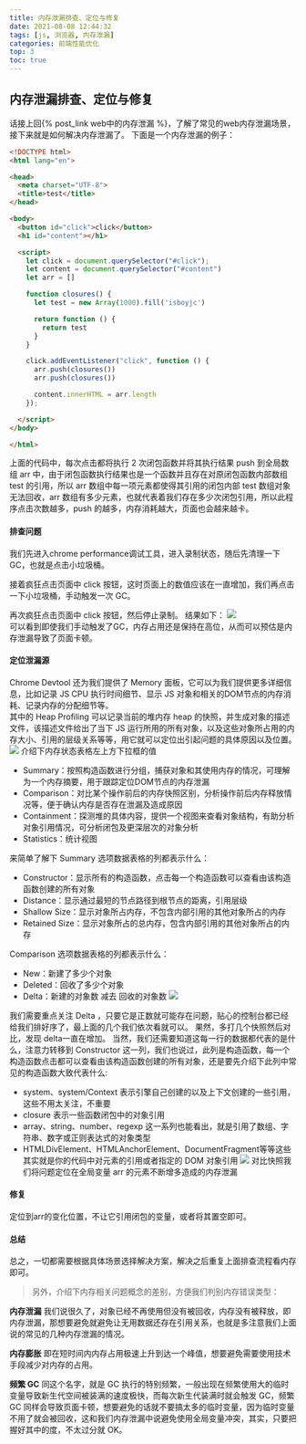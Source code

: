 ```yaml
---
title: 内存泄漏排查、定位与修复
date: 2021-08-08 12:44:32
tags: [js, 浏览器, 内存泄漏]
categories: 前端性能优化
top: 3
toc: true
---
```

## 内存泄漏排查、定位与修复
话接上回{% post_link web中的内存泄漏 %}，了解了常见的web内存泄漏场景，接下来就是如何解决内存泄漏了。
下面是一个内存泄漏的例子：
```html
<!DOCTYPE html>
<html lang="en">

<head>
  <meta charset="UTF-8">
  <title>test</title>
</head>

<body>
  <button id="click">click</button>
  <h1 id="content"></h1>

  <script>
    let click = document.querySelector("#click");
    let content = document.querySelector("#content")
    let arr = []

    function closures() {
      let test = new Array(1000).fill('isboyjc')

      return function () {
        return test
      }
    }

    click.addEventListener("click", function () {
      arr.push(closures())
      arr.push(closures())

      content.innerHTML = arr.length
    });

  </script>
</body>

</html>
```
上面的代码中，每次点击都将执行 2 次闭包函数并将其执行结果 push 到全局数组 arr 中，由于闭包函数执行结果也是一个函数并且存在对原闭包函数内部数组 test 的引用，所以 arr 数组中每一项元素都使得其引用的闭包内部 test 数组对象无法回收，arr 数组有多少元素，也就代表着我们存在多少次闭包引用，所以此程序点击次数越多，push 的越多，内存消耗越大，页面也会越来越卡。

#### 排查问题
我们先进入chrome performance调试工具，进入录制状态，随后先清理一下GC，也就是点击小垃圾桶。

接着疯狂点击页面中 click 按钮，这时页面上的数值应该在一直增加，我们再点击一下小垃圾桶，手动触发一次 GC。

再次疯狂点击页面中 click 按钮，然后停止录制。
结果如下：
![](https://liangdo-top.oss-cn-shenzhen.aliyuncs.com/blog/%E5%B1%8F%E5%B9%95%E5%BF%AB%E7%85%A7%202021-08-08%20%E4%B8%8B%E5%8D%881.20.42.png)  
可以看到即使我们手动触发了GC，内存占用还是保持在高位，从而可以预估是内存泄漏导致了页面卡顿。
#### 定位泄漏源
Chrome Devtool 还为我们提供了 Memory 面板，它可以为我们提供更多详细信息，比如记录 JS CPU 执行时间细节、显示 JS 对象和相关的DOM节点的内存消耗、记录内存的分配细节等。  
其中的 Heap Profiling 可以记录当前的堆内存 heap 的快照，并生成对象的描述文件，该描述文件给出了当下 JS 运行所用的所有对象，以及这些对象所占用的内存大小、引用的层级关系等等，用它就可以定位出引起问题的具体原因以及位置。
![](https://liangdo-top.oss-cn-shenzhen.aliyuncs.com/blog/%E5%B1%8F%E5%B9%95%E5%BF%AB%E7%85%A7%202021-08-08%20%E4%B8%8B%E5%8D%881.28.18.png)
介绍下内存状态表格左上方下拉框的值
+ Summary：按照构造函数进行分组，捕获对象和其使用内存的情况，可理解为一个内存摘要，用于跟踪定位DOM节点的内存泄漏
+ Comparison：对比某个操作前后的内存快照区别，分析操作前后内存释放情况等，便于确认内存是否存在泄漏及造成原因
+ Containment：探测堆的具体内容，提供一个视图来查看对象结构，有助分析对象引用情况，可分析闭包及更深层次的对象分析
+ Statistics：统计视图   

来简单了解下 Summary 选项数据表格的列都表示什么：
+ Constructor：显示所有的构造函数，点击每一个构造函数可以查看由该构造函数创建的所有对象
+ Distance：显示通过最短的节点路径到根节点的距离，引用层级
+ Shallow Size：显示对象所占内存，不包含内部引用的其他对象所占的内存
+ Retained Size：显示对象所占的总内存，包含内部引用的其他对象所占的内存  

 Comparison 选项数据表格的列都表示什么：
+ New：新建了多少个对象
+ Deleted：回收了多少个对象
+ Delta：新建的对象数 减去 回收的对象数
![](https://liangdo-top.oss-cn-shenzhen.aliyuncs.com/blog/%E5%B1%8F%E5%B9%95%E5%BF%AB%E7%85%A7%202021-08-08%20%E4%B8%8B%E5%8D%881.37.15.png)  

我们需要重点关注 Delta ，只要它是正数就可能存在问题，贴心的控制台都已经给我们排好序了，最上面的几个我们依次看就可以。
果然，多打几个快照然后对比，发现 delta一直在增加。
当然，我们还需要知道这每一行的数据都代表的是什么，注意力转移到 Constructor 这一列，我们也说过，此列是构造函数，每一个构造函数点击都可以查看由该构造函数创建的所有对象，还是要先介绍下此列中常见的构造函数大致代表什么:
+ system、system/Context 表示引擎自己创建的以及上下文创建的一些引用，这些不用太关注，不重要
+ closure 表示一些函数闭包中的对象引用
+ array、string、number、regexp 这一系列也能看出，就是引用了数组、字符串、数字或正则表达式的对象类型
+ HTMLDivElement、HTMLAnchorElement、DocumentFragment等等这些其实就是你的代码中对元素的引用或者指定的 DOM 对象引用
![](https://liangdo-top.oss-cn-shenzhen.aliyuncs.com/blog/%E5%B1%8F%E5%B9%95%E5%BF%AB%E7%85%A7%202021-08-08%20%E4%B8%8B%E5%8D%881.49.19.png)
对比快照我们将问题定位在全局变量 arr 的元素不断增多造成的内存泄漏

#### 修复
定位到arr的变化位置，不让它引用闭包的变量，或者将其置空即可。

#### 总结
总之，一切都需要根据具体场景选择解决方案，解决之后重复上面排查流程看内存即可。
> 另外，介绍下内存相关问题概念的差别，方便我们判别内存错误类型：   

**内存泄漏** 我们说很久了，对象已经不再使用但没有被回收，内存没有被释放，即内存泄漏，那想要避免就避免让无用数据还存在引用关系，也就是多注意我们上面说的常见的几种内存泄漏的情况。

**内存膨胀** 即在短时间内内存占用极速上升到达一个峰值，想要避免需要使用技术手段减少对内存的占用。

**频繁 GC** 同这个名字，就是 GC 执行的特别频繁，一般出现在频繁使用大的临时变量导致新生代空间被装满的速度极快，而每次新生代装满时就会触发 GC，频繁 GC 同样会导致页面卡顿，想要避免的话就不要搞太多的临时变量，因为临时变量不用了就会被回收，这和我们内存泄漏中说避免使用全局变量冲突，其实，只要把握好其中的度，不太过分就 OK。